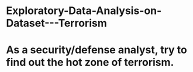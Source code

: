 # Exploratory-Data-Analysis-on-Dataset---Terrorism
# As a security/defense analyst, try to find out the hot zone of terrorism.
